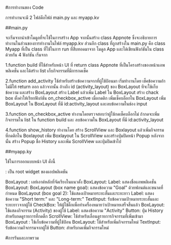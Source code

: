 #การทำงานของ Code

การทำงานจะมี 2 ไฟล์คือไฟล์ main.py และ myapp.kv

##main.py

  จะเริ่มจากนำเข้าโมดูลที่จะใช้ในการสร้าง App จากนั้นสร้าง class Appnote ซึ่งจะอธิบายการทำงานในส่วนของการทำงานในไฟล์ myapp.kv ส่วนอีก class ที่ถูกสร้างใน main.py คือ class Myapp ที่เป็น class ที่ใช้ในการ run ที่สืบทอดมาจาก โมดูล App และได้เขียนฟังก์ชันใน class ด้วยกัน 4 ฟังก์ชัน เริ่มจาก
  
  1.function build ที่ใช้สำหรับหน้า UI ที่ return class Appnote ที่เป็นโครงสร้างของหน้าแอพพลิเคชั่น และได้สร้าง list เก็บกิจกรรมที่มีการกดเช็ค
  
  2.function add_activity ใช้สำหรับสร้างข้อความจากที่ผู้ใช้ป้อนมา เริ่มทำงานโดย เช็คข้อความถ้าไม่มีให้ return ออก แล้วจากนั้น อ้างถึง id (activity_layout) ของ BoxLayout ทีจะใช้เก็บข้อความ และสร้าง BoxLayout สร้าง Label แล้วเพิ่ม Label ใน BoxLayout สร้าง chack box ตั้งค่าให้เรียกฟังก์ชัน on_checkbox_active เมื่อกดติก เพิ่มเช็คบล็อกใน BoxLayout เพิ่ม BoxLayout ใน BoxLayout ที่มี id:activity_layout และลบข้อความในช่อง input

  3.function on_checkbox_active ทำงานโดยตรวจสอบว่าผู้ใช้กดเช็คบล็อกไม่ ถ้ากดจะเพิ่มกิจกรรมใน list ใน function build และ ลบข้อความใน BoxLayout ที่มี id:activity_layout

  4.function show_history ทำงานโดย สร้าง ScrollView และ Boxlayout แล้วเพิ่มกิจกรรมที่กดติกใน Boxlayout เพิ่ม Boxlayout ใน ScrollView และสร้างปุ่มปิดหน้า Popup หลังจากนั้น สร้าง Popup ชื่อ History และเพิ่ม ScrollView และปุ่มปิดเข้าไป 

##myapp.ky

ใช้ในการออกแบบหน้า UI ดั่งนี้

<Appnote>: เป็น root widget ของแอปพลิเคชัน

BoxLayout : เลย์เอาต์หลักที่จัดเรียงในแนวตั้ง
    BoxLayout:
        Label: แสดงชื่อแอพพลิเคชั่น   
    BoxLayout:
        BoxLayout (box name goal): แสดงข้อความ "Goal" ด้วยฟอนต์และขนาดที่กำหนด
        BoxLayout (box goal 2): ใช้แสดงเป้าหมายระยะสั้นและระยะยาว
          Label: แสดงข้อความ "Short term:" และ "Long-term:"
          TextInput: รับข้อความเป้าหมายระยะสั้นและระยะยาวจากผู้ใช้
          CheckBox: ให้ผู้ใช้ติ๊กเพื่อทำเครื่องหมายว่าเป้าหมายเสร็จสิ้นแล้ว
    BoxLayout: ใช้แสดงกิจกรรม (Activity) ของผู้ใช้
        Label: แสดงข้อความ "Activity"
        Button: ปุ่ม History สำหรับกดดูรายการที่กดติ้ก
        ScrollView: ใช้สำหรับเลื่อนดูรายการกิจกรรมที่เพิ่มเข้ามา
            BoxLayout : ใช้เก็บข้อความที่ผู้ใช้ป้อน
        BoxLayout: ใช้สำหรับเพิ่มกิจกรรมใหม่
            TextInput: รับข้อความกิจกรรมจากผู้ใช้
            Button: สำหรับกดเพิ่มกิจกรรมใหม่


#การรันและภาพรวม

